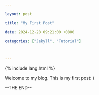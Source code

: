 ---
layout: post
title: "My First Post"
date: 2024-12-28 09:21:00 +0800
categories: ["Jekyll", "Tutorial"]

---
{% include lang.html %}
<p>Welcome to my blog. This is my first post: )</p>

--THE END--




